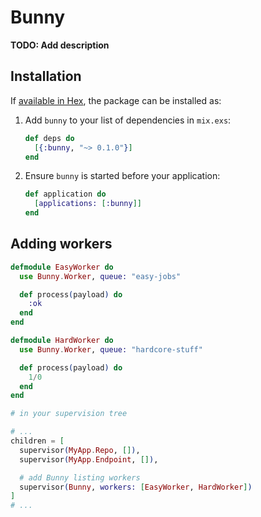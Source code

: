 # Bunny

**TODO: Add description**

## Installation

If [available in Hex](https://hex.pm/docs/publish), the package can be installed as:

1. Add `bunny` to your list of dependencies in `mix.exs`:

    ```elixir
    def deps do
      [{:bunny, "~> 0.1.0"}]
    end
    ```

2. Ensure `bunny` is started before your application:

    ```elixir
    def application do
      [applications: [:bunny]]
    end
    ```


## Adding workers

```elixir
defmodule EasyWorker do
  use Bunny.Worker, queue: "easy-jobs"

  def process(payload) do
    :ok
  end
end

defmodule HardWorker do
  use Bunny.Worker, queue: "hardcore-stuff"

  def process(payload) do
    1/0
  end
end

# in your supervision tree

# ...
children = [
  supervisor(MyApp.Repo, []),
  supervisor(MyApp.Endpoint, []),

  # add Bunny listing workers
  supervisor(Bunny, workers: [EasyWorker, HardWorker])
]
# ...
```
